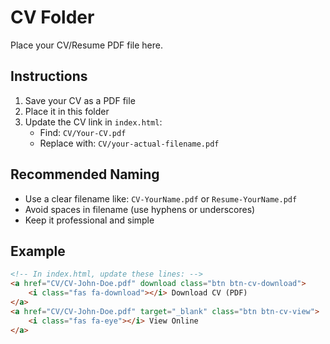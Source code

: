 # CV Folder

Place your CV/Resume PDF file here.

## Instructions

1. Save your CV as a PDF file
2. Place it in this folder
3. Update the CV link in `index.html`:
   - Find: `CV/Your-CV.pdf`
   - Replace with: `CV/your-actual-filename.pdf`

## Recommended Naming

- Use a clear filename like: `CV-YourName.pdf` or `Resume-YourName.pdf`
- Avoid spaces in filename (use hyphens or underscores)
- Keep it professional and simple

## Example

```html
<!-- In index.html, update these lines: -->
<a href="CV/CV-John-Doe.pdf" download class="btn btn-cv-download">
    <i class="fas fa-download"></i> Download CV (PDF)
</a>
<a href="CV/CV-John-Doe.pdf" target="_blank" class="btn btn-cv-view">
    <i class="fas fa-eye"></i> View Online
</a>
```
